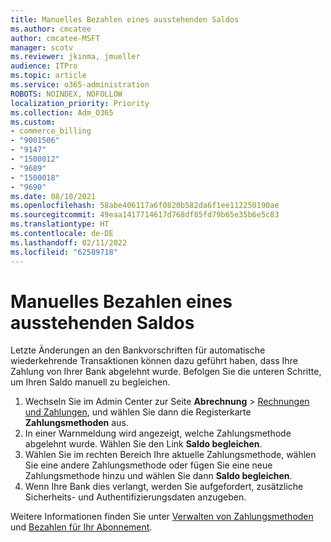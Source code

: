 ```yaml
---
title: Manuelles Bezahlen eines ausstehenden Saldos
ms.author: cmcatee
author: cmcatee-MSFT
manager: scotv
ms.reviewer: jkinma, jmueller
audience: ITPro
ms.topic: article
ms.service: o365-administration
ROBOTS: NOINDEX, NOFOLLOW
localization_priority: Priority
ms.collection: Adm_O365
ms.custom:
- commerce_billing
- "9001506"
- "9147"
- "1500012"
- "9689"
- "1500018"
- "9690"
ms.date: 08/10/2021
ms.openlocfilehash: 58abe406117a6f0820b582da6f1ee112250190ae
ms.sourcegitcommit: 49eaa1417714617d768df85fd79b65e35b6e5c83
ms.translationtype: HT
ms.contentlocale: de-DE
ms.lasthandoff: 02/11/2022
ms.locfileid: "62589718"
---
```

# <a name="manually-pay-an-outstanding-balance"></a>Manuelles Bezahlen eines ausstehenden Saldos

Letzte Änderungen an den Bankvorschriften für automatische wiederkehrende Transaktionen können dazu geführt haben, dass Ihre Zahlung von Ihrer Bank abgelehnt wurde. Befolgen Sie die unteren Schritte, um Ihren Saldo manuell zu begleichen.

1. Wechseln Sie im Admin Center zur Seite **Abrechnung** > [Rechnungen und Zahlungen](https://go.microsoft.com/fwlink/p/?linkid=2018806), und wählen Sie dann die Registerkarte **Zahlungsmethoden** aus.
2. In einer Warnmeldung wird angezeigt, welche Zahlungsmethode abgelehnt wurde. Wählen Sie den Link **Saldo begleichen**.
3. Wählen Sie im rechten Bereich Ihre aktuelle Zahlungsmethode, wählen Sie eine andere Zahlungsmethode oder fügen Sie eine neue Zahlungsmethode hinzu und wählen Sie dann **Saldo begleichen**.
4. Wenn Ihre Bank dies verlangt, werden Sie aufgefordert, zusätzliche Sicherheits- und Authentifizierungsdaten anzugeben.

Weitere Informationen finden Sie unter [Verwalten von Zahlungsmethoden](https://docs.microsoft.com/microsoft-365/commerce/billing-and-payments/manage-payment-methods) und [Bezahlen für Ihr Abonnement](https://docs.microsoft.com/microsoft-365/commerce/billing-and-payments/pay-for-your-subscription).
